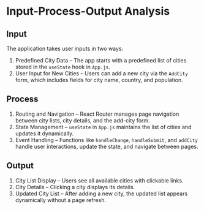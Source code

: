 # Input-Process-Output Analysis

## Input
The application takes user inputs in two ways:
1. Predefined City Data – The app starts with a predefined list of cities stored in the `useState` hook in `App.js`.
2. User Input for New Cities – Users can add a new city via the `AddCity` form, which includes fields for city name, country, and population.

## Process
1. Routing and Navigation – React Router manages page navigation between city lists, city details, and the add-city form.
2. State Management – `useState` in `App.js` maintains the list of cities and updates it dynamically.
3. Event Handling – Functions like `handleChange`, `handleSubmit`, and `addCity` handle user interactions, update the state, and navigate between pages.

## Output
1. City List Display – Users see all available cities with clickable links.
2. City Details – Clicking a city displays its details.
3. Updated City List – After adding a new city, the updated list appears dynamically without a page refresh.

